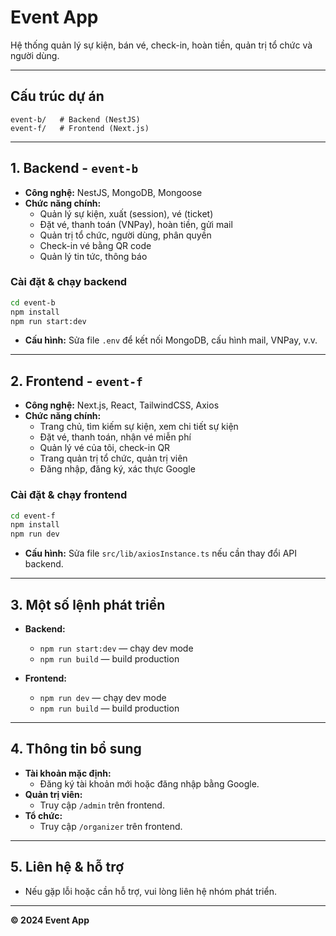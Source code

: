 # Event App

Hệ thống quản lý sự kiện, bán vé, check-in, hoàn tiền, quản trị tổ chức và người dùng.

---

## Cấu trúc dự án

```
event-b/   # Backend (NestJS)
event-f/   # Frontend (Next.js)
```

---

## 1. Backend - `event-b`

- **Công nghệ:** NestJS, MongoDB, Mongoose
- **Chức năng chính:**
  - Quản lý sự kiện, xuất (session), vé (ticket)
  - Đặt vé, thanh toán (VNPay), hoàn tiền, gửi mail
  - Quản trị tổ chức, người dùng, phân quyền
  - Check-in vé bằng QR code
  - Quản lý tin tức, thông báo

### Cài đặt & chạy backend

```sh
cd event-b
npm install
npm run start:dev
```

- **Cấu hình:** Sửa file `.env` để kết nối MongoDB, cấu hình mail, VNPay, v.v.

---

## 2. Frontend - `event-f`

- **Công nghệ:** Next.js, React, TailwindCSS, Axios
- **Chức năng chính:**
  - Trang chủ, tìm kiếm sự kiện, xem chi tiết sự kiện
  - Đặt vé, thanh toán, nhận vé miễn phí
  - Quản lý vé của tôi, check-in QR
  - Trang quản trị tổ chức, quản trị viên
  - Đăng nhập, đăng ký, xác thực Google

### Cài đặt & chạy frontend

```sh
cd event-f
npm install
npm run dev
```

- **Cấu hình:** Sửa file `src/lib/axiosInstance.ts` nếu cần thay đổi API backend.

---

## 3. Một số lệnh phát triển

- **Backend:**  
  - `npm run start:dev` — chạy dev mode
  - `npm run build` — build production

- **Frontend:**  
  - `npm run dev` — chạy dev mode
  - `npm run build` — build production

---

## 4. Thông tin bổ sung

- **Tài khoản mặc định:**  
  - Đăng ký tài khoản mới hoặc đăng nhập bằng Google.
- **Quản trị viên:**  
  - Truy cập `/admin` trên frontend.
- **Tổ chức:**  
  - Truy cập `/organizer` trên frontend.

---

## 5. Liên hệ & hỗ trợ

- Nếu gặp lỗi hoặc cần hỗ trợ, vui lòng liên hệ nhóm phát triển.

---

**© 2024 Event App**